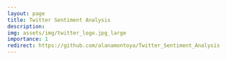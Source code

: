 ```yaml
---
layout: page
title: Twitter Sentiment Analysis
description: 
img: assets/img/twitter_logo.jpg_large
importance: 1
redirect: https://github.com/alanamontoya/Twitter_Sentiment_Analysis
---
```

